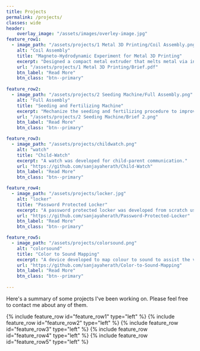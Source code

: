 ```yaml
---
title: Projects
permalink: /projects/
classes: wide
header:
    overlay_image: "/assets/images/overley-image.jpg"
feature_row1:
  - image_path: "/assets/projects/1 Metal 3D Printing/Coil Assembly.png"
    alt: "Coil Assembly"
    title: "Magneto-Hydrodynamic Experiment for Metal 3D Printing"
    excerpt: "Designed a compact metal extruder that melts metal via induction heating and extrudes it using magneto-hydrodynamics (Lorentz force)."
    url: "/assets/projects/1 Metal 3D Printing/Brief.pdf"
    btn_label: "Read More"
    btn_class: "btn--primary"
   
feature_row2:
  - image_path: "/assets/projects/2 Seeding Machine/Full Assembly.png"
    alt: "Full Assembly"
    title: "Seeding and Fertilizing Machine"
    excerpt: "Mechanize the seeding and fertilizing procedure to improve efficiency and productivity."
    url: "/assets/projects/2 Seeding Machine/Brief 2.png"
    btn_label: "Read More"
    btn_class: "btn--primary"

feature_row3:
  - image_path: "/assets/projects/childwatch.png"
    alt: "watch"
    title: "Child-Watch"
    excerpt: "A watch was developed for child-parent communication."
    url: "https://github.com/sanjayaherath/Child-Watch"
    btn_label: "Read More"
    btn_class: "btn--primary"

feature_row4:
  - image_path: "/assets/projects/locker.jpg"
    alt: "locker"
    title: "Password Protected Locker"
    excerpt: "A password protected locker was developed from scratch using pic assembly on pic16f673A."
    url: "https://github.com/sanjayaherath/Password-Protected-Locker"
    btn_label: "Read More"
    btn_class: "btn--primary"

feature_row5:
  - image_path: "/assets/projects/colorsound.png"
    alt: "colorsound"
    title: "Color to Sound Mapping"
    excerpt: "A device developed to map colour to sound to assist the visually impaired people"
    url: "https://github.com/sanjayaherath/Color-to-Sound-Mapping"
    btn_label: "Read More"
    btn_class: "btn--primary"
    
---
```

Here's a summary of some projects I've been working on. Please feel free to contact me about any of them. 

{% include feature_row id="feature_row1" type="left" %}
{% include feature_row id="feature_row2" type="left" %}
{% include feature_row id="feature_row3" type="left" %}
{% include feature_row id="feature_row4" type="left" %}
{% include feature_row id="feature_row5" type="left" %}
